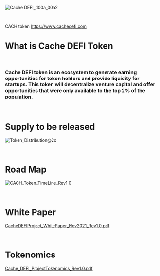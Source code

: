 ![Cache DEFI_d00a_00a2](https://user-images.githubusercontent.com/29208274/122576445-b1c56780-d01f-11eb-9cd8-c7802dd8477c.jpg)

<br>

CACH token https://www.cachedefi.com

# What is Cache DEFI Token 

<br>

### Cache DEFI token is an ecosystem to generate earning opportunities for token holders and provide liquidity for startups. This token will decentralize venture capital and offer opportunities that were only available to the top 2% of the population. 
<br>

# Supply to be released


![Token_Distribution@2x](https://user-images.githubusercontent.com/87903773/145623174-d9dddba9-3951-452f-9197-82f9ae02cc23.png)


<br>

# Road Map 

![CACH_Token_TimeLine_Rev1 0](https://user-images.githubusercontent.com/87903773/145623122-0dc37de5-8fe5-40d6-8bef-946d2ddd4628.png)

<br>

# White Paper 
[CacheDEFIProject_WhitePaper_Nov2021_Rev1.0.pdf](https://github.com/ShaneCalderDuckyA50/CacheDEFI/files/7694760/CacheDEFIProject_WhitePaper_Nov2021_Rev1.0.pdf)


<br>

# Tokenomics

[Cache_DEFI_ProjectTokenomics_Rev1.0.pdf](https://github.com/ShaneCalderDuckyA50/CacheDEFI/files/7694763/Cache_DEFI_ProjectTokenomics_Rev1.0.pdf)
